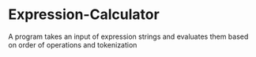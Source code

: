 # Expression-Calculator
A program takes an input of expression strings and evaluates them  based on order of operations and tokenization
